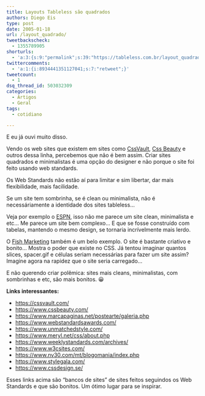 ```yaml
---
title: Layouts Tableless são quadrados
authors: Diego Eis
type: post
date: 2005-01-18
url: /layout_quadrado/
tweetbackscheck:
  - 1355789905
shorturls:
  - 'a:3:{s:9:"permalink";s:39:"https://tableless.com.br/layout_quadrado";s:7:"tinyurl";s:26:"https://tinyurl.com/4yqonxv";s:4:"isgd";s:19:"https://is.gd/vS5MXg";}'
twittercomments:
  - 'a:1:{i:8934441351127041;s:7:"retweet";}'
tweetcount:
  - 1
dsq_thread_id: 503032309
categories:
  - Artigos
  - Geral
tags:
  - cotidiano

---
```

E eu já ouvi muito disso.
                  
Vendo os web sites que existem em sites como [CssVault][1], [Css Beauty][2] e outros dessa linha, percebemos que não é bem assim. Criar sites quadrados e minimalistas é uma opção do designer e não porque o site foi feito usando web standards. 

Os Web Standards não estão aí para limitar e sim libertar, dar mais flexibilidade, mais facilidade.
                  
Se um site tem sombrinha, se é clean ou minimalista, não é necessáriamente a identidade dos sites tableless&#8230; 
                  
Veja por exemplo o [ESPN][3], isso não me parece um site clean, minimalista e etc&#8230; Me parece um site bem complexo&#8230; E que se fosse construído com tabelas, mantendo o mesmo design, se tornaria incrívelmente mais lerdo. 

O [Fish Marketing][4] também é um belo exemplo. O site é bastante criativo e bonito&#8230; Mostra o poder que existe no CSS. Já tentou imaginar quantos slices, spacer.gif e células seriam necessárias para fazer um site assim? Imagine agora na rapidez que o site seria carregado&#8230; 

E não querendo criar polêmica: sites mais cleans, minimalistas, com sombrinhas e etc, são mais bonitos. 😀 

**Links interessantes:** 

  * <https://cssvault.com/>
  * <https://www.cssbeauty.com/>
  * <https://www.marcapaginas.net/postearte/galeria.php>
  * <https://www.webstandardsawards.com/>
  * <https://www.unmatchedstyle.com/>
  * <https://www.meryl.net/css/about.php>
  * <https://www.weeklystandards.com/archives/>
  * <https://www.w3csites.com/>
  * <https://www.nv30.com/mt/blogomania/index.php>
  * <https://www.stylegala.com/>
  * <https://www.cssdesign.se/>

Esses links acima são &#8220;bancos de sites&#8221; de sites feitos seguindos os Web Standards e que são bonitos. Um ótimo lugar para se inspirar.

 [1]: https://www.cssvault.com/
 [2]: https://www.cssbeauty.com/
 [3]: https://www.espn.com/
 [4]: https://www.fishmarketing.net/